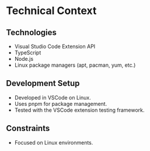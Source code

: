 # Technical Context

## Technologies

- Visual Studio Code Extension API
- TypeScript
- Node.js
- Linux package managers (apt, pacman, yum, etc.)

## Development Setup

- Developed in VSCode on Linux.
- Uses pnpm for package management.
- Tested with the VSCode extension testing framework.

## Constraints

- Focused on Linux environments.
